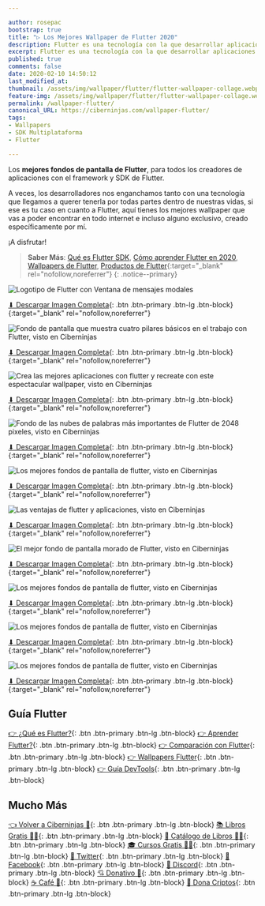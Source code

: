```yaml
---

author: rosepac
bootstrap: true
title: "▷ Los Mejores Wallpaper de Flutter 2020"
description: Flutter es una tecnología con la que desarrollar aplicaciones iOS y Android con Flutter y que es tendencia este año. Aquí tienes los mejores fondos de pantalla para tu ordenador
excerpt: Flutter es una tecnología con la que desarrollar aplicaciones iOS y Android con Flutter y que es tendencia este año. Aquí tienes los mejores fondos de pantalla para tu ordenador
published: true
comments: false
date: 2020-02-10 14:50:12
last_modified_at: 
thumbnail: /assets/img/wallpaper/flutter/flutter-wallpaper-collage.webp
feature-img: /assets/img/wallpaper/flutter/flutter-wallpaper-collage.webp
permalink: /wallpaper-flutter/
canonical_URL: https://ciberninjas.com/wallpaper-flutter/
tags:
- Wallpapers
- SDK Multiplataforma
- Flutter

---
```


Los **mejores fondos de pantalla de Flutter**, para todos los creadores de aplicaciones con el framework y SDK de Flutter.

A veces, los desarrolladores nos enganchamos tanto con una tecnología que llegamos a querer tenerla por todas partes dentro de nuestras vidas, si ese es tu caso en cuanto a Flutter, aquí tienes los mejores wallpaper que vas a poder encontrar en todo internet e incluso alguno exclusivo, creado específicamente por mí.

¡A disfrutar!

> **Saber Más**: [Qué es Flutter SDK](/que-es-flutter-y-por-que-debes-aprenderlo/), [Cómo aprender Flutter en 2020](/como-aprender-flutter/), [Wallpapers de Flutter](/wallpaper-flutter/), [Productos de Flutter](https://ciberninjas.redbubble.com){:target="_blank" rel="nofollow,noreferrer"}
{: .notice--primary}

![Logotipo de Flutter con Ventana de mensajes modales](/assets/img/wallpaper/flutter/flutter-introduccion.webp "Los mejores fondos de pantalla de flutter")

[⬇ Descargar Imagen Completa](https://ibb.co/vhqPLHJ){: .btn .btn-primary .btn-lg .btn-block}{:target="_blank" rel="nofollow,noreferrer"}

![Fondo de pantalla que muestra cuatro pilares básicos en el trabajo con Flutter, visto en Ciberninjas](/assets/img/wallpaper/flutter/flutter-4-pilares.web "Fondo de pantalla que muestra cuatro pilares básicos en el trabajo con Flutter, visto en Ciberninjas")

[⬇ Descargar Imagen Completa](https://ibb.co/7rKFbXz){: .btn .btn-primary .btn-lg .btn-block}{:target="_blank" rel="nofollow,noreferrer"}

![Crea las mejores aplicaciones con flutter y recreate con este espectacular wallpaper, visto en Ciberninjas](/assets/img/wallpaper/flutter/flutter_wallpaper_app.webp "Fondo de las nubes de palabras más importantes de Flutter de 2048 pixeles, visto en Ciberninjas")

[⬇ Descargar Imagen Completa](https://ibb.co/yfhcYnv){: .btn .btn-primary .btn-lg .btn-block}{:target="_blank" rel="nofollow,noreferrer"}

![Fondo de las nubes de palabras más importantes de Flutter de 2048 pixeles, visto en Ciberninjas](/assets/img/wallpaper/flutter/2048px-flutter-nube-palabras-y-logo.webp "Fondo de las nubes de palabras más importantes de Flutter de 2048 pixeles, visto en Ciberninjas")

[⬇ Descargar Imagen Completa](https://ibb.co/wpPRymb){: .btn .btn-primary .btn-lg .btn-block}{:target="_blank" rel="nofollow,noreferrer"}

![Los mejores fondos de pantalla de flutter, visto en Ciberninjas](/assets/img/wallpaper/flutter/2048px-flutter-development-programming-language-programming-web-development.webp "Los mejores fondos de pantalla de flutter")

[⬇ Descargar Imagen Completa](https://ibb.co/W2t8t84){: .btn .btn-primary .btn-lg .btn-block}{:target="_blank" rel="nofollow,noreferrer"}

![Las ventajas de flutter y aplicaciones, visto en Ciberninjas](/assets/img/wallpaper/flutter/Top-Flutter-Advantages.webp "Las ventajas de flutter y aplicaciones, visto en Ciberninjas")

[⬇ Descargar Imagen Completa](https://ibb.co/5cV2HDk){: .btn .btn-primary .btn-lg .btn-block}{:target="_blank" rel="nofollow,noreferrer"}

![El mejor fondo de pantalla morado de Flutter, visto en Ciberninjas](/assets/img/wallpaper/flutter/flutter-wallpaper-morado.webp "El mejor fondo de pantalla morado de Flutter, visto en Ciberninjas")

[⬇ Descargar Imagen Completa](https://ibb.co/THX754K){: .btn .btn-primary .btn-lg .btn-block}{:target="_blank" rel="nofollow,noreferrer"}

![Los mejores fondos de pantalla de flutter, visto en Ciberninjas](/assets/img/wallpaper/flutter/flutter-toda-pantalla.webp "Los mejores fondos de pantalla de flutter")

[⬇ Descargar Imagen Completa](https://ibb.co/jDX1cR1){: .btn .btn-primary .btn-lg .btn-block}{:target="_blank" rel="nofollow,noreferrer"}

![Los mejores fondos de pantalla de flutter, visto en Ciberninjas](/assets/img/wallpaper/flutter/flutter-ios-aplicacion.webp "Los mejores fondos de pantalla de flutter")

[⬇ Descargar Imagen Completa](https://ibb.co/31jWWPD){: .btn .btn-primary .btn-lg .btn-block}{:target="_blank" rel="nofollow,noreferrer"}

![Los mejores fondos de pantalla de flutter, visto en Ciberninjas](/assets/img/wallpaper/flutter/flutter_entradas_pantalla_blog.webp "Los mejores fondos de pantalla de flutter")

[⬇ Descargar Imagen Completa](https://ibb.co/8rY6RPy){: .btn .btn-primary .btn-lg .btn-block}{:target="_blank" rel="nofollow,noreferrer"}

## **Guía Flutter**

[👉 ¿Qué es Flutter?](/que-es-flutter-y-por-que-debes-aprenderlo/){: .btn .btn-primary .btn-lg .btn-block} [👉 Aprender Flutter?](/como-aprender-flutter/){: .btn .btn-primary .btn-lg .btn-block} [👉 Comparación con Flutter](/comparacion-flutter-react-native-xamarin/){: .btn .btn-primary .btn-lg .btn-block} [👉 Wallpapers Flutter](/wallpaper-flutter/){: .btn .btn-primary .btn-lg .btn-block} [👉 Guía DevTools](/flutter-dart-devtools/){: .btn .btn-primary .btn-lg .btn-block}

## **Mucho Más**

[👈 Volver a Ciberninjas 🏡](/){: .btn .btn-primary .btn-lg .btn-block}
[📚 Libros Gratis 🕵️‍♂️](/biblioteca-de-programacion-y-tecnologia/#page-title){: .btn .btn-primary .btn-lg .btn-block}
[🛒 Catálogo de Libros 👨‍💻](/catalogo/#page-title){: .btn .btn-primary .btn-lg .btn-block}
[🎓 Cursos Gratis 👨‍🏫](/cursos-tecnologia/#page-title){: .btn .btn-primary .btn-lg .btn-block}
[🐤 Twitter](https://kutt.it/ciberninjast){: .btn .btn-primary .btn-lg .btn-block} [📘 Facebook](https://kutt.it/cibercursos){: .btn .btn-primary .btn-lg .btn-block} [💭 Discord](https://kutt.it/ciberninjas_discord){: .btn .btn-primary .btn-lg .btn-block} [💘 Donativo 🥰](https://kutt.it/donativo){: .btn .btn-primary .btn-lg .btn-block} [☕ Café 👏](https://kutt.it/Cafe){: .btn .btn-primary .btn-lg .btn-block} [🎁 Dona Criptos](https://kutt.it/ciberninjas_discord){: .btn .btn-primary .btn-lg .btn-block}
